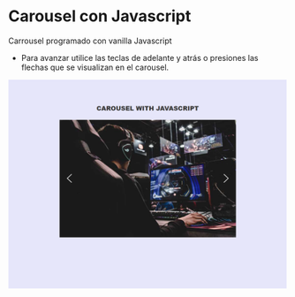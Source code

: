 # Carousel con Javascript

Carrousel programado con vanilla Javascript

 - Para avanzar utilice las teclas de adelante y atrás o presiones las flechas que se visualizan en el carousel.

![](./img/capture.png)